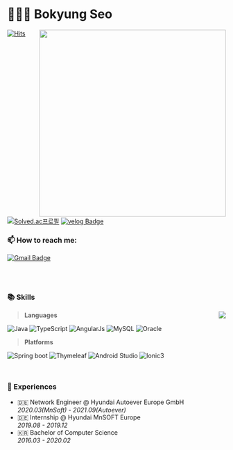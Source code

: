 # 👩🏻‍💻  Bokyung Seo 

<img width="430" align="right" src="https://github-readme-stats.vercel.app/api?username=testingbyseo&show_icons=true"/>

[![Hits](https://hits.seeyoufarm.com/api/count/incr/badge.svg?url=https%3A%2F%2Fgithub.com%2Ftestingbyseo%2F&count_bg=%2393B9F3&title_bg=%2393B9F3&icon=&icon_color=%23D2C3C5&title=hits&edge_flat=false)](https://hits.seeyoufarm.com)
[![Solved.ac프로필](http://mazassumnida.wtf/api/mini/generate_badge?boj=bkikis)](https://solved.ac/profile/bkikis)
[![velog Badge](https://img.shields.io/badge/velog-20C997?style=flat&logo=Velog&logoColor=white)](https://velog.io/@ssi02121)
<!-- [![Naver Blog Badge](https://img.shields.io/badge/Daily%20Blog-1eb031?style=flat&logoColor=white)]() -->

### 📫 How to reach me:
[![Gmail Badge](https://img.shields.io/badge/Gmail-D14836?style=flat&logo=Gmail&logoColor=white)](mailto:testingbyseo@gmail.com)

<br>
<br>

### 📚  Skills
<img align="right" src="https://github-readme-stats.vercel.app/api/top-langs/?username=testingbyseo&layout=compact"/>

> **Languages** 

![Java](https://img.shields.io/badge/Java-007396?style=flat&logo=java&logoColor=white)
![TypeScript](https://img.shields.io/badge/TypeScript-3178C6?style=flat&logo=TypeScript&logoColor=white)
![AngularJs](https://img.shields.io/badge/AngularJs-E23237?style=flat&logo=AngularJs&logoColor=white)
![MySQL](https://img.shields.io/badge/MySQL-4479A1?style=flat&logo=MySQL&logoColor=white)
![Oracle](https://img.shields.io/badge/Oracle-F80000?style=flat&logo=Oracle&logoColor=white)

> **Platforms**

![Spring boot](https://img.shields.io/badge/Spring%20Boot-6DB33F?style=flat&logo=Spring%20Boot&logoColor=white)
![Thymeleaf](https://img.shields.io/badge/Thymeleaf-005F0F?style=flat&logo=Thymeleaf&logoColor=white)
![Android Studio](https://img.shields.io/badge/Android%20Studio-3DDC84?style=flat&logo=Android%20Studio&logoColor=white)
![Ionic3](https://img.shields.io/badge/Ionic-3880FF?style=flat&logo=Ionic&logoColor=white)

<br>

### 👀  Experiences

- 🇩🇪 Network Engineer @ Hyundai Autoever Europe GmbH<br> *2020.03(MnSoft) - 2021.09(Autoever)*
- 🇩🇪 Internship @ Hyundai MnSOFT Europe<br> *2019.08 - 2019.12*
- 🇰🇷 Bachelor of Computer Science<br> *2016.03 - 2020.02*


<!--
**testingbyseo/testingbyseo** is a ✨ _special_ ✨ repository because its `README.md` (this file) appears on your GitHub profile.

Here are some ideas to get you started:

- 🔭 I’m currently working on ...
- 🌱 I’m currently learning ...
- 👯 I’m looking to collaborate on ...
- 🤔 I’m looking for help with ...
- 💬 Ask me about ...
- 📫 How to reach me: ...
- 😄 Pronouns: ...
- ⚡ Fun fact: ...
-->
